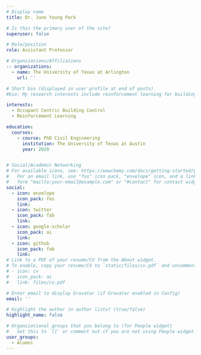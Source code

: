 ```yaml
---
# Display name
title: Dr. June Young Park

# Is this the primary user of the site?
superuser: false

# Role/position
role: Assistant Professor

# Organizations/Affiliations
-- organizations:
  - name: The University of Texas at Arlington
    url: '' 

# Short bio (displayed in user profile at end of posts)
#bio: My research interests include reinforcement learning for buildings and smart cities.

interests:
  - Occupant Centric Building Control
  - Reinforcement Learning

education:
  courses:
    - course: PhD Civil Engineering
      institution: The University of Texas at Austin
      year: 2020


# Social/Academic Networking
# For available icons, see: https://wowchemy.com/docs/getting-started/page-builder/#icons
#   For an email link, use "fas" icon pack, "envelope" icon, and a link in the
#   form "mailto:your-email@example.com" or "#contact" for contact widget.
social:
  - icon: envelope
    icon_pack: fas
    link: 
  - icon: twitter
    icon_pack: fab
    link: 
  - icon: google-scholar
    icon_pack: ai
    link: 
  - icon: github
    icon_pack: fab
    link: 
# Link to a PDF of your resume/CV from the About widget.
# To enable, copy your resume/CV to `static/files/cv.pdf` and uncomment the lines below.
# - icon: cv
#   icon_pack: ai
#   link: files/cv.pdf

# Enter email to display Gravatar (if Gravatar enabled in Config)
email: ''

# Highlight the author in author lists? (true/false)
highlight_name: false

# Organizational groups that you belong to (for People widget)
#   Set this to `[]` or comment out if you are not using People widget.
user_groups:
  - Alumni
---
```

